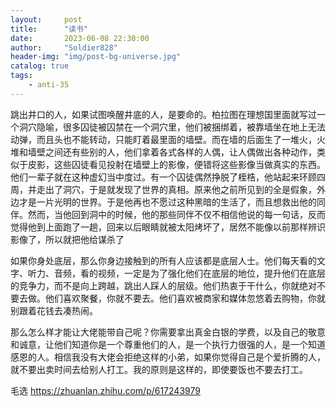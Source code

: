 ```yaml
---
layout:     post
title:      "读书"
date:       2023-06-08 22:30:00
author:     "Soldier828"
header-img: "img/post-bg-universe.jpg"
catalog: true
tags:
    - anti-35
---
```


跳出井口的人，如果试图唤醒井底的人，是要命的。柏拉图在理想国里面就写过一个洞穴隐喻，很多囚徒被囚禁在一个洞穴里，他们被捆绑着，被靠墙坐在地上无法动弹，而且头也不能转动，只能盯着最里面的墙壁。而在墙的后面生了一堆火，火堆和墙壁之间还有些别的人，他们拿着各式各样的人偶，让人偶做出各种动作，类似于皮影，这些囚徒看见投射在墙壁上的影像，便错将这些影像当做真实的东西。他们一辈子就在这种虚幻当中度过。有一个囚徒偶然挣脱了桎梏，他站起来环顾四周，并走出了洞穴，于是就发现了世界的真相。原来他之前所见到的全是假象，外边才是一片光明的世界。于是他再也不愿过这种黑暗的生活了，而且想救出他的同伴。然而，当他回到洞中的时候，他的那些同伴不仅不相信他说的每一句话，反而觉得他到上面跑了一趟，回来以后眼睛就被太阳烤坏了，居然不能像以前那样辨识影像了，所以就把他给谋杀了

如果你身处底层，那么你身边接触到的所有人应该都是底层人士。他们每天看的文字、听力、音频，看的视频，一定是为了强化他们在底层的地位，提升他们在底层的竞争力，而不是向上跨越，跳出人踩人的层级。他们热衷于干什么，你就绝对不要去做。他们喜欢聚餐，你就不要去。他们喜欢被商家和媒体忽悠着去购物，你就别跟着花钱去凑热闹。

那么怎么样才能让大佬能带自己呢？你需要拿出真金白银的学费，以及自己的敬意和诚意，让他们知道你是一个尊重他们的人，是一个执行力很强的人，是一个知道感恩的人。相信我没有大佬会拒绝这样的小弟，如果你觉得自己是个爱折腾的人，就不要出卖时间去给别人打工。我的原则是这样的，即使要饭也不要去打工。


毛选 https://zhuanlan.zhihu.com/p/617243979
